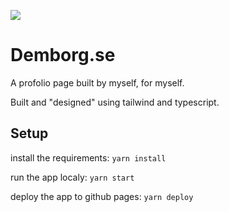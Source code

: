 ![](https://repository-images.githubusercontent.com/213425167/afbed680-a9d1-11ea-8a43-34524906fe62)
# Demborg.se
A profolio page built by myself, for myself.

Built and "designed" using tailwind and typescript.

## Setup
install the requirements:
`yarn install`

run the app localy:
`yarn start`

deploy the app to github pages:
`yarn deploy`
